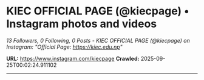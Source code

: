 # KIEC OFFICIAL PAGE (@kiecpage) • Instagram photos and videos

*13 Followers, 0 Following, 0 Posts - KIEC OFFICIAL PAGE (@kiecpage) on Instagram: "Official Page: https://kiec.edu.np"*

**URL:** https://www.instagram.com/kiecpage
**Crawled:** 2025-09-25T00:02:24.911102

---

